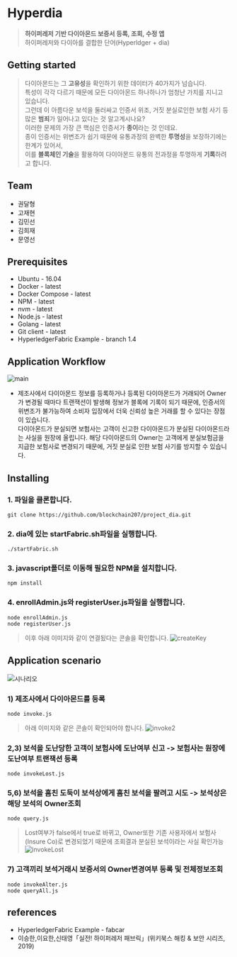 
# Hyperdia
> **하이퍼레저 기반 다이아몬드 보증서 등록, 조회, 수정 앱** <br>
하이퍼레저와 다이아를 결합한 단어(Hyperldger + dia)


## Getting started
> 다이아몬드는 그 **고유성**을 확인하기 위한 데이터가 40가지가 넘습니다. <br>
특성이 각각 다르기 때문에 모든 다이아몬드 하나하나가 엄청난 가치를 지니고 있습니다. <br>
그런데 이 아름다운 보석을 둘러싸고 인증서 위조, 거짓 분실로인한 보험 사기 등 많은 **범죄**가 일어나고 있다는 것 알고계시나요? <br>
이러한 문제의 가장 큰 핵심은 인증서가 **종이**라는 것 인데요. <br>
종이 인증서는 위변조가 쉽기 때문에 유통과정의 완벽한 **투명성**을 보장하기에는 한계가 있어서, <br>
이를 **블록체인 기술**을 활용하여 다이아몬드 유통의 전과정을 투명하게 **기록**하려고 합니다. <br>


## Team
* 권달형
* 고재현
* 김민선
* 김희재
* 문영선


## Prerequisites
* Ubuntu - 16.04
* Docker - latest
* Docker Compose - latest
* NPM - latest
* nvm - latest
* Node.js - latest
* Golang - latest
* Git client - latest
* HyperledgerFabric Example - branch 1.4


## Application Workflow
![main](https://user-images.githubusercontent.com/51254582/64236400-4affb880-cf35-11e9-9c9f-87e73bdad362.png)
* 제조사에서 다이아몬드 정보를 등록하거나 등록된 다이아몬드가 거래되어 Owner가 변경될 때마다 트랜잭션이 발생해 정보가 블록에 기록이 되기 때문에, 인증서의 위변조가 불가능하여 소비자 입장에서 더욱 신뢰성 높은 거래를 할 수 있다는 장점이 있습니다. <br>
다이아몬드가 분실되면 보험사는 고객이 신고한 다이아몬드가 분실된 다이아몬드라는 사실을 원장에 올립니다. 해당 다이아몬드의 Owner는 고객에게 분실보험금을 지급한 보험사로 변경되기 때문에, 거짓 분실로 인한 보험 사기를 방지할 수 있습니다.  <br>


## Installing
### 1. 파일을 클론합니다.
```
git clone https://github.com/blockchain207/project_dia.git
```
### 2. dia에 있는 startFabric.sh파일을 실행합니다.
```
./startFabric.sh
```
### 3. javascript폴더로 이동해 필요한 NPM을 설치합니다.
```
npm install
```
### 4. enrollAdmin.js와 registerUser.js파일을 실행합니다.
```
node enrollAdmin.js
node registerUser.js
```
> 이후 아래 이미지와 같이 연결됬다는 콘솔을 확인합니다.
![createKey](https://user-images.githubusercontent.com/51254582/65002642-d57dea00-d92f-11e9-9bc5-8688b1c4df60.PNG)


## Application scenario
![시나리오](https://user-images.githubusercontent.com/51254582/64939737-f812f300-d89c-11e9-8edf-72a8f050b22a.png)
### 1) 제조사에서 다이아몬드를 등록
```
node invoke.js
```
> 아래 이미지와 같은 콘솔이 확인되어야 합니다.
![invoke2](https://user-images.githubusercontent.com/51254582/65002947-26421280-d931-11e9-843e-eb25cc17ba4c.jpg)
### 2,3) 보석을 도난당한 고객이 보험사에 도난여부 신고 -> 보험사는 원장에 도난여부 트랜잭션 등록
```
node invokeLost.js
```
### 5,6) 보석을 훔친 도둑이 보석상에게 훔친 보석을 팔려고 시도 -> 보석상은 해당 보석의 Owner조회
```
node query.js
```
> Lost여부가 false에서 true로 바뀌고, Owner또한 기존 사용자에서 보험사(Insure Co)로 변경되었기 때문에 조회결과  분실된 보석이라는 사실 확인가능
![invokeLost](https://user-images.githubusercontent.com/51254582/65002711-1a098580-d930-11e9-857c-77c1cb40a84e.PNG)
### 7) 고객끼리 보석거래시 보증서의 Owner변경여부 등록 및 전체정보조회
```
node invokeAlter.js
node queryAll.js
```


## references
* HyperledgerFabric Example - fabcar
* 이승한,이요한,신태영「실전! 하이퍼레저 패브릭」(위키북스 해킹 & 보안 시리즈, 2019)
